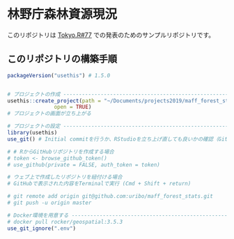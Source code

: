 林野庁森林資源現況
===============================

このリポジトリは [Tokyo.R#77](https://tokyor.connpass.com/event/125793/) での発表のためのサンプルリポジトリです。

## このリポジトリの構築手順

```r
packageVersion("usethis") # 1.5.0


# プロジェクトの作成 ---------------------------------------------------------------
usethis::create_project(path = "~/Documents/projects2019/maff_forest_stats",
               open = TRUE)
# プロジェクトの画面が立ち上がる

# プロジェクトの設定 ---------------------------------------------------------------
library(usethis)
use_git() # Initial commitを行うか、RStudioを立ち上げ直しても良いかの確認（Gitパネルが有効になる）

# # RからGitHubリポジトリを作成する場合
# token <- browse_github_token()
# use_github(private = FALSE, auth_token = token)

# ウェブ上で作成したリポジトリを紐付ける場合
# GitHubで表示された内容をTerminalで実行 (Cmd + Shift + return)

# git remote add origin git@github.com:uribo/maff_forest_stats.git
# git push -u origin master

# Docker環境を用意する -----------------------------------------------------------
# docker pull rocker/geospatial:3.5.3
use_git_ignore(".env")
```
